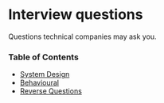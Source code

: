 # Interview questions
Questions technical companies may ask you.


### Table of Contents

- [System Design](src/questions/system_design.md)
- [Behavioural](src/questions/behavioural.md)
- [Reverse Questions](src/questions/reverse_questions.md)

